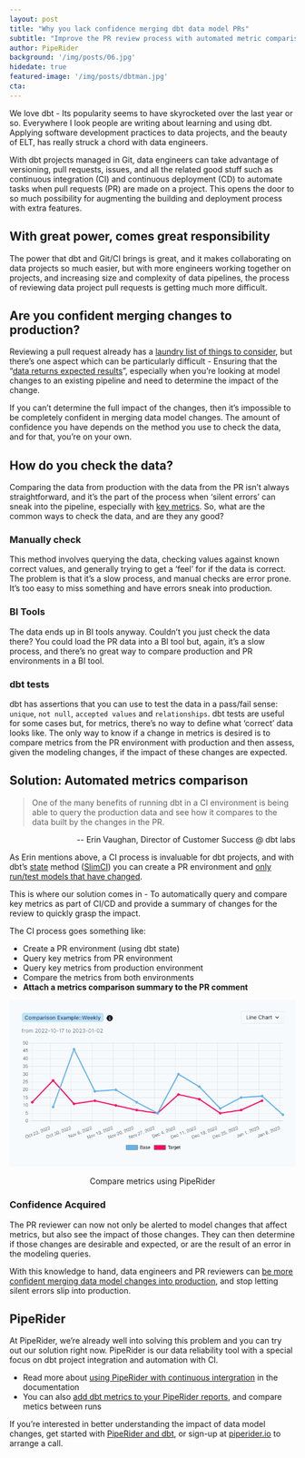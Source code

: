 ```yaml
---
layout: post
title: "Why you lack confidence merging dbt data model PRs"
subtitle: "Improve the PR review process with automated metric comparisons"
author: PipeRider
background: '/img/posts/06.jpg'
hidedate: true
featured-image: '/img/posts/dbtman.jpg'
cta:
---
```


We love dbt - Its popularity seems to have skyrocketed over the last year or so. Everywhere I look people are writing about learning and using dbt. Applying software development practices to data projects, and the beauty of ELT, has really struck a chord with data engineers. 

With dbt projects managed in Git, data engineers can take advantage of versioning, pull requests, issues, and all the related good stuff such as continuous integration (CI) and continuous deployment (CD) to automate tasks when pull requests (PR) are made on a project. This opens the door to so much possibility for augmenting the building and deployment process with extra features.

## With great power, comes great responsibility

The power that dbt and Git/CI brings is great, and it makes collaborating on data projects so much easier, but with more engineers working together on projects, and increasing size and complexity of data pipelines, the process of reviewing data project pull requests is getting much more difficult. 

## Are you confident merging changes to production?

Reviewing a pull request already has a [laundry list of things to consider](https://www.getdbt.com/blog/how-to-review-an-analytics-pull-request/), but there’s one aspect which can be particularly difficult - Ensuring that the “[data returns expected results](https://www.getdbt.com/blog/how-to-review-an-analytics-pull-request/#-data-returns-expected-results)”, especially when you’re looking at model changes to an existing pipeline and need to determine the impact of the change.

If you can’t determine the full impact of the changes, then it’s impossible to be completely confident in merging data model changes. The amount of confidence you have depends on the method you use to check the data, and for that, you’re on your own.  

## How do you check the data?

Comparing the data from production with the data from the PR isn’t always straightforward, and it’s the part of the process when ‘silent errors’ can sneak into the pipeline, especially with [key metrics](https://docs.getdbt.com/docs/build/metrics). So, what are the common ways to check the data, and are they any good?

### Manually check

This method involves querying the data, checking values against known correct values, and generally trying to get a ‘feel’ for if the data is correct. The problem is that it’s a slow process, and manual checks are error prone. It’s too easy to miss something and have errors sneak into production. 

### BI Tools

The data ends up in BI tools anyway. Couldn’t you just check the data there? You could load the PR data into a BI tool but, again, it’s a slow process, and there’s no great way to compare production and PR environments in a BI tool.

### dbt tests

dbt has assertions that you can use to test the data in a pass/fail sense: `unique`, `not null`, `accepted values` and `relationships`.  dbt tests are useful for some cases but, for metrics, there’s no way to define what ‘correct’ data looks like. The only way to know if a change in metrics is desired is to compare metrics from the PR environment with production and then assess, given the modeling changes, if the impact of these changes are expected.

## Solution: Automated metrics comparison

> One of the many benefits of running dbt in a CI environment is being able to query the production data and see how it compares to the data built by the changes in the PR.

<p style="text-align: right">-- Erin Vaughan, Director of Customer Success @ dbt labs</p>

As Erin mentions above, a CI process is invaluable for dbt projects, and with dbt’s [state](https://docs.getdbt.com/reference/node-selection/methods#the-state-method) method ([SlimCI](https://docs.getdbt.com/guides/legacy/best-practices#run-only-modified-models-to-test-changes-slim-ci)) you can create a PR environment and [only run/test models that have changed](https://discourse.getdbt.com/t/how-we-sped-up-our-ci-runs-by-10x-using-slim-ci/2603).  

This is where our solution comes in - To automatically query and compare key metrics as part of CI/CD and provide a summary of changes for the review to quickly grasp the impact.

The CI process goes something like:

- Create a PR environment (using dbt state)
- Query key metrics from PR environment
- Query key metrics from production environment
- Compare the metrics from both environments
- **Attach a metrics comparison summary to the PR comment**


![Compare metrics](/img/posts/piperider_compare-business-metrics.png "Compare metrics with PipeRider")
<p style="text-align: center">Compare metrics using PipeRider</p>

### Confidence Acquired

The PR reviewer can now not only be alerted to model changes that affect metrics, but also see the impact of those changes. They can then determine if those changes are desirable and expected, or are the result of an error in the modeling queries. 

With this knowledge to hand, data engineers and PR reviewers can [be more confident merging data model changes into production](https://blog.infuseai.io/how-to-be-more-confident-making-data-model-changes-76a2f65feffa), and stop letting silent errors slip into production.

## PipeRider

At PipeRider, we’re already well into solving this problem and you can try out our solution right now. PipeRider is our data reliability tool with a special focus on dbt project integration and automation with CI.

- Read more about [using PipeRider with continuous intergration](https://docs.piperider.io/cli/continuous-integration-ci) in the documentation
- You can also [add dbt metrics to your PipeRider reports](https://docs.piperider.io/cli/dbt-integration/metrics), and compare metics between runs

If you’re interested in better understanding the impact of data model changes, get started with [PipeRider and dbt](https://docs.piperider.io/cli/dbt-integration), or sign-up at [piperider.io](https://piperider.io) to arrange a call.
